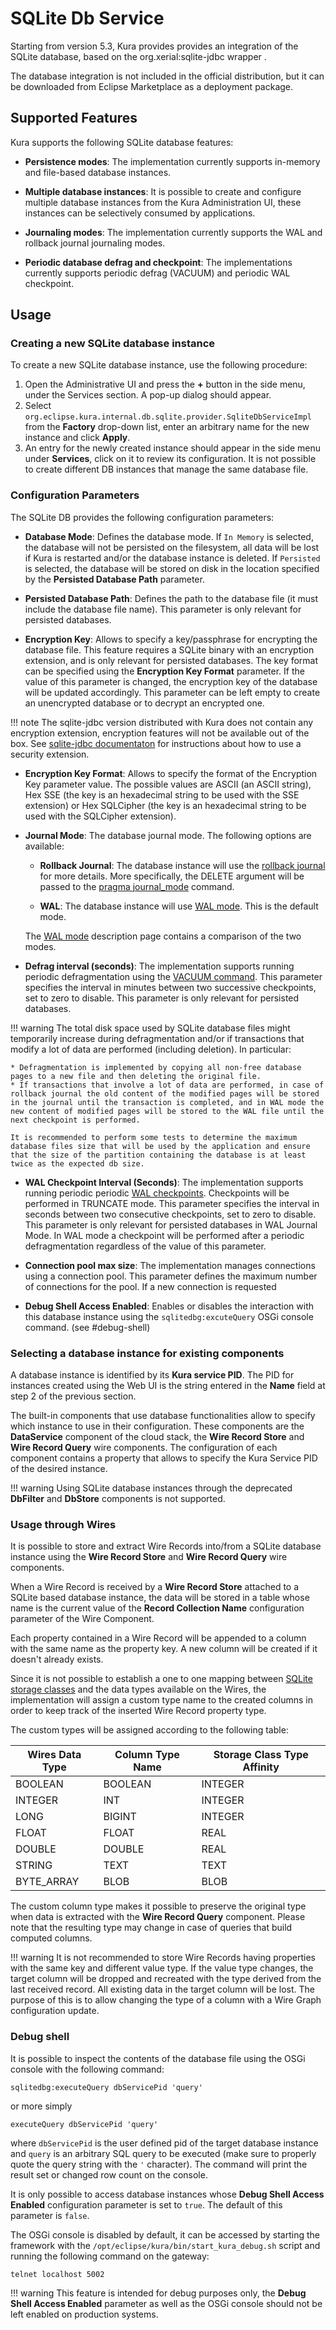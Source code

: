 # SQLite Db Service

Starting from version 5.3, Kura provides provides an integration of the SQLite database, based on the org.xerial:sqlite-jdbc wrapper .

The database integration is not included in the official distribution, but it can be downloaded from Eclipse Marketplace as a deployment package.

## Supported Features

Kura supports the following SQLite database features:

- **Persistence modes**: The implementation currently supports in-memory and file-based database instances.

- **Multiple database instances**: It is possible to create and configure multiple database instances from the Kura Administration UI, these instances can be selectively consumed by applications.

- **Journaling modes**: The implementation currently supports the WAL and rollback journal journaling modes.

- **Periodic database defrag and checkpoint**: The implementations currently supports periodic defrag (VACUUM) and periodic WAL checkpoint.

## Usage

### Creating a new SQLite database instance

To create a new SQLite database instance, use the following procedure:

1. Open the Administrative UI and press the **+** button in the side menu, under the Services section. A pop-up dialog should appear.
2. Select ```org.eclipse.kura.internal.db.sqlite.provider.SqliteDbServiceImpl``` from the **Factory** drop-down list, enter an arbitrary name for the new instance and click **Apply**.
3. An entry for the newly created instance should appear in the side menu under **Services**, click on it to review its configuration. It is not possible to create different DB instances that manage the same database file.

### Configuration Parameters
The SQLite DB provides the following configuration parameters:

* **Database Mode**: Defines the database mode. If `In Memory` is selected, the database will not be persisted on the filesystem, all data will be lost if Kura is restarted and/or the database instance is deleted. If `Persisted` is selected, the database will be stored on disk in the location specified by the **Persisted Database Path** parameter.

* **Persisted Database Path**: Defines the path to the database file (it must include the database file name). This parameter is only relevant for persisted databases.

* **Encryption Key**: Allows to specify a key/passphrase for encrypting the database file. This feature requires a SQLite binary with an encryption extension, and is only relevant for persisted databases. The key format can be specified using the **Encryption Key Format** parameter. If the value of this parameter is changed, the encryption key of the database will be updated accordingly. This parameter can be left empty to create an unencrypted database or to decrypt an encrypted one.

!!! note
    The sqlite-jdbc version distributed with Kura does not contain any encryption extension, encryption features will not be available out of the box. See [sqlite-jdbc documentaton](https://github.com/xerial/sqlite-jdbc/blob/master/USAGE.md#how-to-use-encrypted-databases) for instructions about how to use a security extension.

* **Encryption Key Format**: Allows to specify the format of the Encryption Key parameter value. The possible values are ASCII (an ASCII string), Hex SSE (the key is an hexadecimal string to be used with the SSE extension) or Hex SQLCipher (the key is an hexadecimal string to be used with the SQLCipher extension).

* **Journal Mode**: The database journal mode. The following options are available:
    
    * **Rollback Journal**: The database instance will use the [rollback journal](https://www.sqlite.org/atomiccommit.html) for more details. More specifically, the DELETE argument will be passed to the [pragma journal_mode](https://www.sqlite.org/pragma.html#pragma_journal_mode) command.
    
    * **WAL**: The database instance will use [WAL mode](https://www.sqlite.org/wal.html). This is the default mode.

    The [WAL mode](https://www.sqlite.org/wal.html) description page contains a comparison of the two modes.


* **Defrag interval (seconds)**: The implementation supports running periodic defragmentation using the [VACUUM command](https://www.sqlite.org/lang_vacuum.html). This parameter specifies the interval in minutes between two successive checkpoints, set to zero to disable. This parameter is only relevant for persisted databases.

!!! warning
    The total disk space used by SQLite database files might temporarily increase during defragmentation and/or if transactions that modify a lot of data are performed (including deletion). In particular:

    * Defragmentation is implemented by copying all non-free database pages to a new file and then deleting the original file.
    * If transactions that involve a lot of data are performed, in case of rollback journal the old content of the modified pages will be stored in the journal until the transaction is completed, and in WAL mode the new content of modified pages will be stored to the WAL file until the next checkpoint is performed.

    It is recommended to perform some tests to determine the maximum database files size that will be used by the application and ensure that the size of the partition containing the database is at least twice as the expected db size.

* **WAL Checkpoint Interval (Seconds)**: The implementation supports running periodic periodic [WAL checkpoints](https://www.sqlite.org/pragma.html#pragma_wal_checkpoint). Checkpoints will be performed in TRUNCATE mode. This parameter specifies the interval in seconds between two consecutive checkpoints, set to zero to disable. This parameter is only relevant for persisted databases in WAL Journal Mode. In WAL mode a checkpoint will be performed after a periodic defragmentation regardless of the value of this parameter.

* **Connection pool max size**: The implementation manages connections using a connection pool. This parameter defines the maximum number of connections for the pool. If a new connection is requested 

* **Debug Shell Access Enabled**: Enables or disables the interaction with this database instance using the `sqlitedbg:excuteQuery` OSGi console command. (see #debug-shell)

### Selecting a database instance for existing components

A database instance is identified by its **Kura service PID**. The PID for instances created using the Web UI is the string entered in the **Name** field at step 2 of the previous section.

The built-in components that use database functionalities allow to specify which instance to use in their configuration. These components are the **DataService** component of the cloud stack, the **Wire Record Store** and **Wire Record Query** wire components. The configuration of each component contains a property that allows to specify the Kura Service PID of the desired instance.

!!! warning
    Using SQLite database instances through the deprecated **DbFilter** and **DbStore** components is not supported.

### Usage through Wires

It is possible to store and extract Wire Records into/from a SQLite database instance using the **Wire Record Store** and **Wire Record Query** wire components.

When a Wire Record is received by a **Wire Record Store** attached to a SQLite based database instance, the data will be stored in a table whose name is the current value of the **Record Collection Name** configuration parameter of the Wire Component.

Each property contained in a Wire Record will be appended to a column with the same name as the property key. A new column will be created if it doesn't already exists.

Since it is not possible to establish a one to one mapping between [SQLite storage classes](https://www.sqlite.org/datatype3.html) and the data types available on the Wires, the implementation will assign a custom type name to the created columns in order to keep track of the inserted Wire Record property type.

The custom types will be assigned according to the following table:

| Wires Data Type | Column Type Name | Storage Class Type Affinity |
|-|-|-|
| BOOLEAN | BOOLEAN | INTEGER |
| INTEGER | INT | INTEGER |
| LONG | BIGINT | INTEGER |
| FLOAT | FLOAT | REAL |
| DOUBLE | DOUBLE | REAL |
| STRING | TEXT | TEXT |
| BYTE_ARRAY | BLOB | BLOB |

The custom column type makes it possible to preserve the original type when data is extracted with the **Wire Record Query** component. Please note that the resulting type may change in case of queries that build computed columns.

!!! warning
    It is not recommended to store Wire Records having properties with the same key and different value type.
    If the value type changes, the target column will be dropped and recreated with the type derived from the last received record. All existing data in the target column will be lost.
    The purpose of this is to allow changing the type of a column with a Wire Graph configuration update.

### Debug shell

It is possible to inspect the contents of the database file using the OSGi console with the following command:

```
sqlitedbg:executeQuery dbServicePid 'query'
```

or more simply 

```
executeQuery dbServicePid 'query'
```

where `dbServicePid` is the user defined pid of the target database instance and `query` is an arbitrary SQL query to be executed (make sure to properly quote the query string with the `'` character). The command will print the result set or changed row count on the console.

It is only possible to access database instances whose **Debug Shell Access Enabled** configuration parameter is set to `true`. The default of this parameter is `false`.

The OSGi console is disabled by default, it can be accessed by starting the framework with the `/opt/eclipse/kura/bin/start_kura_debug.sh` script and running the following command on the gateway: 

```
telnet localhost 5002
```

!!! warning
    This feature is intended for debug purposes only, the **Debug Shell Access Enabled** parameter as well as the OSGi console should not be left enabled on production systems.